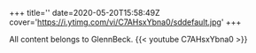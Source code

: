 +++
title=''
date=2020-05-20T15:58:49Z
cover='https://i.ytimg.com/vi/C7AHsxYbna0/sddefault.jpg'
+++

All content belongs to GlennBeck.
{{< youtube C7AHsxYbna0 >}}
